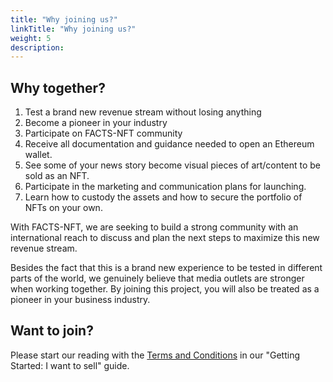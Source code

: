 ```yaml
---
title: "Why joining us?"
linkTitle: "Why joining us?"
weight: 5
description:
---
```


## Why together?

1. Test a brand new revenue stream without losing anything
2. Become a pioneer in your industry
3. Participate on FACTS-NFT community
4. Receive all documentation and guidance needed to open an Ethereum wallet.
5. See some of your news story become visual pieces of art/content to be sold as an NFT.
6. Participate in the marketing and communication plans for launching.
7. Learn how to custody the assets and how to secure the portfolio of NFTs on your own.


With FACTS-NFT, we are seeking to build a strong community with an international reach to discuss and plan the next steps to maximize this new revenue stream.

Besides the fact that this is a brand new experience to be tested in different parts of the world, we genuinely believe that media outlets are stronger when working together. By joining this project, you will also be treated as a pioneer in your business industry. 

## Want to join?

Please start our reading with the [Terms and Conditions](https://facts-nft-docs.appcivico.com/docs/getting-started-i-want-to-sell/) in our "Getting Started: I want to sell" guide.
